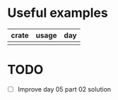 # Useful examples

| crate    | usage                      | day    |
|----------|----------------------------|--------|
|          |                            |        |

# TODO

* [ ] Improve day 05 part 02 solution 